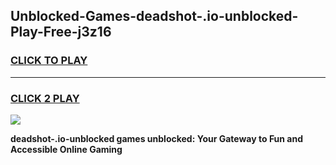 
## Unblocked-Games-deadshot-.io-unblocked-Play-Free-j3z16
<h3>
<a href="https://premium76.site?title=deadshot-.io-unblocked&ref=18A1">CLICK TO PLAY</a></h3>
<hr>

<h3>
<a href="https://premium76.site?title=deadshot-.io-unblocked&ref=18A1">CLICK 2 PLAY</a>
  
</h3>

<a href="https://premium76.site?title=deadshot-.io-unblocked&ref=18A1"><img src="https://clearcache.store/games.png"></a>


**deadshot-.io-unblocked games unblocked: Your Gateway to Fun and Accessible Online Gaming**
